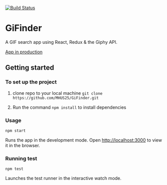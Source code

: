 [![Build Status](https://travis-ci.org/MHUS25/giphy-search.svg?branch=master)](https://travis-ci.org/MHUS25/giphy-search)
# GiFinder
A GIF search app using React, Redux & the Giphy API.

[App in production](http://gifinder.surge.sh/)

## Getting started

### To set up the project

1. clone repo to your local machine `git clone https://github.com/MHUS25/GiFinder.git`

2. Run the command `npm install` to install dependencies

### Usage

`npm start`

Runs the app in the development mode.
Open [http://localhost:3000](http://localhost:3000) to view it in the browser.

### Running test

`npm test`

Launches the test runner in the interactive watch mode.
